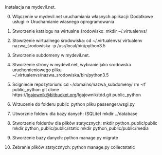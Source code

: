 Instalacja na mydevil.net.

0. Włączenie w mydevil.net uruchamiania własnych aplikacji:
    Dodatkowe usługi -> Uruchamianie własnego oprogramowania

1. Stworzenie katalogu na wirtualne środowisko:
    mkdir ~/.virtualenvs/

2. Stowrzenie wirtualnego środowiska:
    cd ~/.virtualenvs/
    virtualenv nazwa_środowiska -p /usr/local/bin/python3.5

3. Stworzenie subdomeny w mydevil.net.

4. Stworzenie strony w mydevil.net, wybranie jako srodowska uruchomieniowego pliku
    ~/.virtualenvs/nazwa_srodowiska/bin/python3.5

5. Scigniecie repozytorium:
    cd ~/domains/nazwa_subdomeny/
    rm -rf public_python
    git clone https://lgajownik@bitbucket.org/lgajownik/tdd.git public_python

6. Wrzucenie do folderu public_python pliku passenger.wsgi.py

7. Utworznie folderu dla bazy danych: (SQLite)
    mkdir ../database

8. Stworzenie folderów dla plików statycznych:
    mkdir python_public/public
    mkdir python_public/public/static
    mkdir python_public/public/media

9. Stworzenie bazy danych:
    python manage.py migrate

10. Zebranie plików statycznych:
    python manage.py collectstatic
